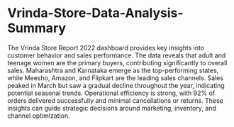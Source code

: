 # Vrinda-Store-Data-Analysis-Summary

The Vrinda Store Report 2022 dashboard provides key insights into customer behavior and sales performance. The data reveals that adult and teenage women are the primary buyers, contributing significantly to overall sales. Maharashtra and Karnataka emerge as the top-performing states, while Meesho, Amazon, and Flipkart are the leading sales channels. Sales peaked in March but saw a gradual decline throughout the year, indicating potential seasonal trends. Operational efficiency is strong, with 92% of orders delivered successfully and minimal cancellations or returns. These insights can guide strategic decisions around marketing, inventory, and channel optimization.
